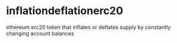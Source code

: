 # inflationdeflationerc20
ethereum erc20 token that inflates or deflates supply by constantly changing account balances
